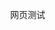 <!doctype html>
<html long="en">
<head>
      <meta charset="UTF-8">
      <title>徐浩鹏</title>
</head>
<body>
	<ul>
		<ol>网页测试</ol>
	</ul>
	<figure>
	<figcaption>
	<img src="das.jpg" alt="">
	<img src="http://e.hiphotos.baidu.com/lvpics/h=800/sign=61e9995c972397ddc97995046983b216/35a85edf8db1cb134d859ca8db54564e93584b98.jpg" alt="">	
	</figcaption>
	</figure>
</body>
</html>
